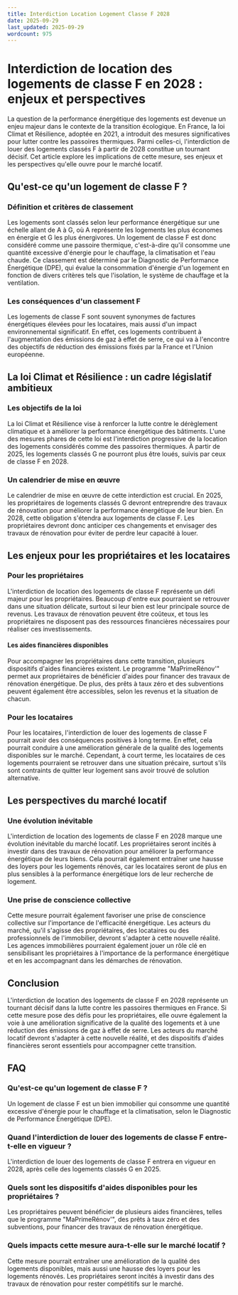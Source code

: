 ```yaml
---
title: Interdiction Location Logement Classe F 2028
date: 2025-09-29
last_updated: 2025-09-29
wordcount: 975
---
```


# Interdiction de location des logements de classe F en 2028 : enjeux et perspectives

La question de la performance énergétique des logements est devenue un enjeu majeur dans le contexte de la transition écologique. En France, la loi Climat et Résilience, adoptée en 2021, a introduit des mesures significatives pour lutter contre les passoires thermiques. Parmi celles-ci, l'interdiction de louer des logements classés F à partir de 2028 constitue un tournant décisif. Cet article explore les implications de cette mesure, ses enjeux et les perspectives qu'elle ouvre pour le marché locatif.

## Qu'est-ce qu'un logement de classe F ?

### Définition et critères de classement

Les logements sont classés selon leur performance énergétique sur une échelle allant de A à G, où A représente les logements les plus économes en énergie et G les plus énergivores. Un logement de classe F est donc considéré comme une passoire thermique, c'est-à-dire qu'il consomme une quantité excessive d'énergie pour le chauffage, la climatisation et l'eau chaude. Ce classement est déterminé par le Diagnostic de Performance Énergétique (DPE), qui évalue la consommation d'énergie d'un logement en fonction de divers critères tels que l'isolation, le système de chauffage et la ventilation.

### Les conséquences d'un classement F

Les logements de classe F sont souvent synonymes de factures énergétiques élevées pour les locataires, mais aussi d'un impact environnemental significatif. En effet, ces logements contribuent à l'augmentation des émissions de gaz à effet de serre, ce qui va à l'encontre des objectifs de réduction des émissions fixés par la France et l'Union européenne.

## La loi Climat et Résilience : un cadre législatif ambitieux

### Les objectifs de la loi

La loi Climat et Résilience vise à renforcer la lutte contre le dérèglement climatique et à améliorer la performance énergétique des bâtiments. L'une des mesures phares de cette loi est l'interdiction progressive de la location des logements considérés comme des passoires thermiques. À partir de 2025, les logements classés G ne pourront plus être loués, suivis par ceux de classe F en 2028.

### Un calendrier de mise en œuvre

Le calendrier de mise en œuvre de cette interdiction est crucial. En 2025, les propriétaires de logements classés G devront entreprendre des travaux de rénovation pour améliorer la performance énergétique de leur bien. En 2028, cette obligation s'étendra aux logements de classe F. Les propriétaires devront donc anticiper ces changements et envisager des travaux de rénovation pour éviter de perdre leur capacité à louer.

## Les enjeux pour les propriétaires et les locataires

### Pour les propriétaires

L'interdiction de location des logements de classe F représente un défi majeur pour les propriétaires. Beaucoup d'entre eux pourraient se retrouver dans une situation délicate, surtout si leur bien est leur principale source de revenus. Les travaux de rénovation peuvent être coûteux, et tous les propriétaires ne disposent pas des ressources financières nécessaires pour réaliser ces investissements.

#### Les aides financières disponibles

Pour accompagner les propriétaires dans cette transition, plusieurs dispositifs d'aides financières existent. Le programme "MaPrimeRénov'" permet aux propriétaires de bénéficier d'aides pour financer des travaux de rénovation énergétique. De plus, des prêts à taux zéro et des subventions peuvent également être accessibles, selon les revenus et la situation de chacun.

### Pour les locataires

Pour les locataires, l'interdiction de louer des logements de classe F pourrait avoir des conséquences positives à long terme. En effet, cela pourrait conduire à une amélioration générale de la qualité des logements disponibles sur le marché. Cependant, à court terme, les locataires de ces logements pourraient se retrouver dans une situation précaire, surtout s'ils sont contraints de quitter leur logement sans avoir trouvé de solution alternative.

## Les perspectives du marché locatif

### Une évolution inévitable

L'interdiction de location des logements de classe F en 2028 marque une évolution inévitable du marché locatif. Les propriétaires seront incités à investir dans des travaux de rénovation pour améliorer la performance énergétique de leurs biens. Cela pourrait également entraîner une hausse des loyers pour les logements rénovés, car les locataires seront de plus en plus sensibles à la performance énergétique lors de leur recherche de logement.

### Une prise de conscience collective

Cette mesure pourrait également favoriser une prise de conscience collective sur l'importance de l'efficacité énergétique. Les acteurs du marché, qu'il s'agisse des propriétaires, des locataires ou des professionnels de l'immobilier, devront s'adapter à cette nouvelle réalité. Les agences immobilières pourraient également jouer un rôle clé en sensibilisant les propriétaires à l'importance de la performance énergétique et en les accompagnant dans les démarches de rénovation.

## Conclusion

L'interdiction de location des logements de classe F en 2028 représente un tournant décisif dans la lutte contre les passoires thermiques en France. Si cette mesure pose des défis pour les propriétaires, elle ouvre également la voie à une amélioration significative de la qualité des logements et à une réduction des émissions de gaz à effet de serre. Les acteurs du marché locatif devront s'adapter à cette nouvelle réalité, et des dispositifs d'aides financières seront essentiels pour accompagner cette transition.

## FAQ

### Qu'est-ce qu'un logement de classe F ?

Un logement de classe F est un bien immobilier qui consomme une quantité excessive d'énergie pour le chauffage et la climatisation, selon le Diagnostic de Performance Énergétique (DPE).

### Quand l'interdiction de louer des logements de classe F entre-t-elle en vigueur ?

L'interdiction de louer des logements de classe F entrera en vigueur en 2028, après celle des logements classés G en 2025.

### Quels sont les dispositifs d'aides disponibles pour les propriétaires ?

Les propriétaires peuvent bénéficier de plusieurs aides financières, telles que le programme "MaPrimeRénov'", des prêts à taux zéro et des subventions, pour financer des travaux de rénovation énergétique.

### Quels impacts cette mesure aura-t-elle sur le marché locatif ?

Cette mesure pourrait entraîner une amélioration de la qualité des logements disponibles, mais aussi une hausse des loyers pour les logements rénovés. Les propriétaires seront incités à investir dans des travaux de rénovation pour rester compétitifs sur le marché.